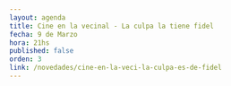 ```yaml
---
layout: agenda
title: Cine en la vecinal - La culpa la tiene fidel
fecha: 9 de Marzo
hora: 21hs 
published: false
orden: 3
link: /novedades/cine-en-la-veci-la-culpa-es-de-fidel
---
```

